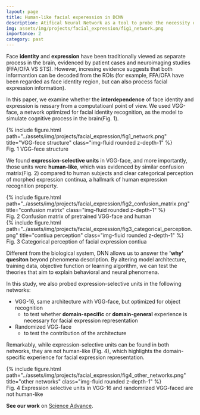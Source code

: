 ```yaml
---
layout: page
title: Human-like facial experession in DCNN
description: Atifical Neural Network as a tool to probe the necessity of experience in facial expression representation
img: assets/img/projects/facial_expression/fig1_network.png
importance: 2
category: past
---
```


Face **identity** and **expression** have been traditionally viewed as separate process in the brain, evidenced by patient cases and neuroimaging studies (FFA/OFA VS STS). However, incresing evidence suggests that both informantion can be decoded from the ROIs (for example, FFA/OFA have been regarded as face identity region, but can also process facial expression information).

In this paper, we examine whether the **interdependence** of face identity and expression is nessary from a computatioanl point of view. We used VGG-face, a network optimized for facial identity recognition, as the model to simulate cognitive process in the brain(Fig. 1). 

<div class="row">
    <div class="col-sm mt-3 mt-md-0">
        {% include figure.html path="../assets/img/projects/facial_expression/fig1_network.png" title="VGG-fece structure" class="img-fluid rounded z-depth-1" %}
    </div>
</div>
<div class="caption">
    Fig. 1 VGG-fece structure
</div>

We found **expression-selective units** in VGG-face, and more importantly, those units were **human-like**, which was evidenced by similar confusion matrix(Fig. 2) compared to human subjects and clear categorical perception of morphed expression continua, a hallmark of human expression recognition property. 

<div class="row">
    <div class="col-sm mt-3 mt-md-0">
        {% include figure.html path="../assets/img/projects/facial_expression/fig2_confusion_matrix.png" title="confusion matrix" class="img-fluid rounded z-depth-1" %}
    </div>
</div>
<div class="caption">
    Fig. 2 Confusion matrix of pretrained VGG-face and human
</div>

<div class="row">
    <div class="col-sm mt-3 mt-md-0">
        {% include figure.html path="../assets/img/projects/facial_expression/fig3_categorical_perception.png" title="contiua perception" class="img-fluid rounded z-depth-1" %}
    </div>
</div>
<div class="caption">
    Fig. 3 Categorical perception of facial expression contiua
</div>

Different from the biological system, DNN allows us to answer the **'why' quesiton** beyond phenomena description. By altering model architecture, training data, objective function or learning algorithm, we can test the theories that aim to explain behavioral and neural phenomena. 

In this study, we also probed expression-selective units in the following networks:

- VGG-16, same architecture with VGG-face, but optimized for object recognition
  - to test whether **domain-specific** or **domain-general** experience is necessary for facial expression representation
- Randomized VGG-face
  - to test the contribution of the architecture

Remarkably, while expression-selective units can be found in both networks, they are not human-like (Fig. 4), which highlights the domain-specific experience for facial expression representation. 

<div class="row">
    <div class="col-sm mt-3 mt-md-0">
        {% include figure.html path="../assets/img/projects/facial_expression/fig4_other_networks.png" title="other networks" class="img-fluid rounded z-depth-1" %}
    </div>
</div>
<div class="caption">
    Fig. 4 Expression selective units in VGG-16 and randomrized VGG-faced are not human-like
</div> 




**See our work** on [Science Advance](https://www.science.org/doi/full/10.1126/sciadv.abj4383). 